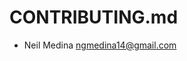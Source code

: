 # CONTRIBUTING.md

- Neil Medina [ngmedina14@gmail.com](https://github.com/ngmedina14 "ngmedina14@gmail.com")